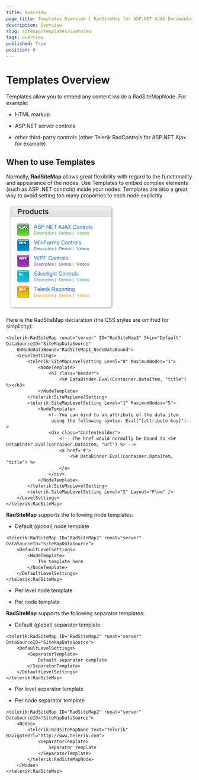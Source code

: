 ```yaml
---
title: Overview
page_title: Templates Overview | RadSiteMap for ASP.NET AJAX Documentation
description: Overview
slug: sitemap/templates/overview
tags: overview
published: True
position: 0
---
```


# Templates Overview

Templates allow you to embed any content inside a RadSiteMapNode. For example:

* HTML markup

* ASP.NET server controls

* other third-party controls (other Telerik RadControls for ASP.NET Ajax for example) 

## When to use Templates

Normally, **RadSiteMap** allows great flexibility with regard to the functionality and appearance of the nodes. Use Templates to embed complex elements (such as ASP .NET controls) inside your nodes. Templates are also a great way to avoid setting too many properties to each node explicitly.

![RadSiteMap Templates](images/sitemap_templates.png)


Here is the RadSiteMap declaration (the CSS styles are omitted for simplicity):

````ASPNET
<telerik:RadSiteMap runat="server" ID="RadSiteMap3" Skin="Default" DataSourceID="SiteMapDataSource"
    OnNodeDataBound="RadSiteMap1_NodeDataBound">
    <LevelSettings>
        <telerik:SiteMapLevelSetting Level="0" MaximumNodes="1">
            <NodeTemplate>
                <h3 class="Header">
                    <%# DataBinder.Eval(Container.DataItem, "title") %></h3>
            </NodeTemplate>
        </telerik:SiteMapLevelSetting>
        <telerik:SiteMapLevelSetting Level="1" MaximumNodes="5">
            <NodeTemplate>
                <!--You can bind to an attribute of the data item               
                 using the following syntax: Eval("[attribute key]")-->
                <div class="ContentHolder">
                    <!-- The href would normally be bound to <%# DataBinder.Eval(Container.DataItem, "url") %> -->
                    <a href='#'>
                        <%# DataBinder.Eval(Container.DataItem, "title") %>
                    </a>
                </div>
            </NodeTemplate>
        </telerik:SiteMapLevelSetting>
        <telerik:SiteMapLevelSetting Level="2" Layout="Flow" />
    </LevelSettings>
</telerik:RadSiteMap>
````


**RadSiteMap** supports the following node templates:

* Default (global) node template

````ASPNET
<telerik:RadSiteMap ID="RadSiteMap2" runat="server" DataSourceID="SiteMapDataSource">
    <DefaultLevelSettings>
        <NodeTemplate>
            The template here
        </NodeTemplate>
    </DefaultLevelSettings>
</telerik:RadSiteMap>
````


* Per level node template

* Per node template


**RadSiteMap** supports the following separator templates:

* Default (global) separator template

````ASPNET
<telerik:RadSiteMap ID="RadSiteMap2" runat="server" DataSourceID="SiteMapDataSource">
    <DefaultLevelSettings>
        <SeparatorTemplate>
            Default separator template
        </SeparatorTemplate>
    </DefaultLevelSettings>
</telerik:RadSiteMap>
````



* Per level separator template

* Per node separator template

````ASPNET
<telerik:RadSiteMap ID="RadSiteMap2" runat="server" DataSourceID="SiteMapDataSource">
    <Nodes>
        <telerik:RadSiteMapNode Text="Telerik" NavigateUrl="http://www.telerik.com">
            <SeparatorTemplate>
                Separator template
            </SeparatorTemplate>
        </telerik:RadSiteMapNode>
    </Nodes>
</telerik:RadSiteMap>
````
                
